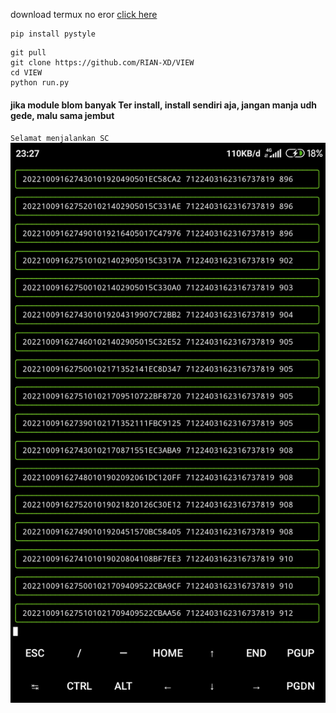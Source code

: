 download termux no eror [click here](https://f-droid.org/en/packages/com.termux/)
````
pip install pystyle
````
````
git pull
git clone https://github.com/RIAN-XD/VIEW
cd VIEW
python run.py
````
#### jika module blom banyak Ter install, install sendiri aja, jangan manja udh gede, malu sama jembut
``
Selamat menjalankan SC
``
![](https://github.com/RIAN-XD/VIEW/blob/f448d62217a79c75e86ae1dd050a9eb3d360f664/Screenshot_2022-10-09-23-27-52-997_com.termux.jpg)
